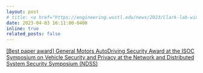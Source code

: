 ```yaml
---
layout: post
# title: <a href="https://engineering.wustl.edu/news/2023/Clark-lab-wins-best-paper-award-at-2023-VehicleSec.html">2023 General Motors AutoDriving Security Award at the ISOC Symposium on Vehicle Security and Privacy<a>
date: 2023-04-03 16:11:00-0400
inline: true
related_posts: false
---
```


<!-- Andrew Clark and his doctoral students recently received the 2023 General Motors AutoDriving Security Award at the ISOC Symposium on Vehicle Security and Privacy. The award recognized the team members’ work on their paper titled “Cooperative Perception for Safe Control of Autonomous Vehicles under LiDAR Spoofing Attacks.” Details can be found in 
[2023 General Motors AutoDriving Security Award at the ISOC Symposium on Vehicle Security and Privacy](https://engineering.wustl.edu/news/2023/Clark-lab-wins-best-paper-award-at-2023-VehicleSec.html) -->
[[Best paper award] General Motors AutoDriving Security Award at the ISOC Symposium on Vehicle Security and Privacy at the Network and Distributed System Security Symposium (NDSS)](https://engineering.wustl.edu/news/2023/Clark-lab-wins-best-paper-award-at-2023-VehicleSec.html)